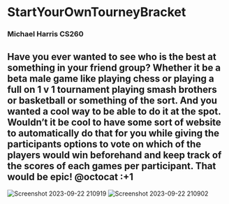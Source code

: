 # StartYourOwnTourneyBracket
### Michael Harris CS260 
## Have you ever wanted to see who is the best at something in your friend group? Whether it be a beta male game like playing chess or playing a full on 1 v 1 tournament playing smash brothers or basketball or something of the sort. And you wanted a cool way to be able to do it at the spot. Wouldn’t it be cool to have some sort of **website** to automatically do that for you while giving the participants options to **vote** on which of the players would win beforehand and **keep track** of the scores of each games per participant. That would be epic! @octocat :+1
![Screenshot 2023-09-22 210919](https://github.com/michaelharris1525/StartUpTourneyBracket/assets/144944137/96169fe7-ee27-461b-a7fa-2e38bcd6ed20) 
![Screenshot 2023-09-22 210902](https://github.com/michaelharris1525/StartUpTourneyBracket/assets/144944137/77f2173f-80c8-44c8-8f63-d8d95000271a) 

